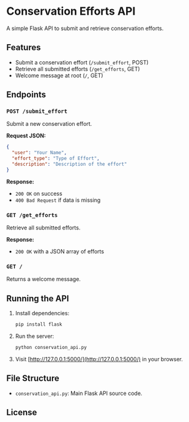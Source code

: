 # Conservation Efforts API

A simple Flask API to submit and retrieve conservation efforts.

## Features

- Submit a conservation effort (`/submit_effort`, POST)
- Retrieve all submitted efforts (`/get_efforts`, GET)
- Welcome message at root (`/`, GET)

## Endpoints

### `POST /submit_effort`

Submit a new conservation effort.

**Request JSON:**
```json
{
  "user": "Your Name",
  "effort_type": "Type of Effort",
  "description": "Description of the effort"
}
```

**Response:**
- `200 OK` on success
- `400 Bad Request` if data is missing

### `GET /get_efforts`

Retrieve all submitted efforts.

**Response:**
- `200 OK` with a JSON array of efforts

### `GET /`

Returns a welcome message.

## Running the API

1. Install dependencies:
   ```sh
   pip install flask
   ```

2. Run the server:
   ```sh
   python conservation_api.py
   ```

3. Visit [http://127.0.0.1:5000/](http://127.0.0.1:5000/) in your browser.

## File Structure

- `conservation_api.py`: Main Flask API source code.

## License